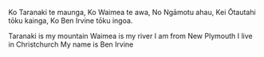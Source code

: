Ko Taranaki te maunga,
Ko Waimea te awa,
No Ngāmotu ahau,
Kei Ōtautahi tōku kainga,
Ko Ben Irvine tōku ingoa.

Taranaki is my mountain
Waimea is my river
I am from New Plymouth
I live in Christchurch
My name is Ben Irvine